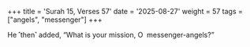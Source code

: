 +++
title = 'Surah 15, Verses 57'
date = '2025-08-27'
weight = 57
tags = ["angels", "messenger"]
+++

He ˹then˺ added, “What is your mission, O  messenger-angels?”